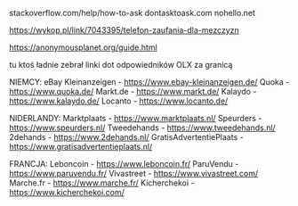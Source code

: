 stackoverflow.com/help/how-to-ask
dontasktoask.com
nohello.net




https://wykop.pl/link/7043395/telefon-zaufania-dla-mezczyzn

https://anonymousplanet.org/guide.html




tu ktoś ładnie zebrał linki dot odpowiedników OLX za granicą

NIEMCY:
eBay Kleinanzeigen - https://www.ebay-kleinanzeigen.de/
Quoka - https://www.quoka.de/
Markt.de - https://www.markt.de/
Kalaydo - https://www.kalaydo.de/
Locanto - https://www.locanto.de/

NIDERLANDY:
Marktplaats - https://www.marktplaats.nl/
Speurders - https://www.speurders.nl/
Tweedehands - https://www.tweedehands.nl/
2dehands - https://www.2dehands.nl/
GratisAdvertentiePlaats - https://www.gratisadvertentieplaats.nl/

FRANCJA:
Leboncoin - https://www.leboncoin.fr/
ParuVendu - https://www.paruvendu.fr/
Vivastreet - https://www.vivastreet.com/
Marche.fr - https://www.marche.fr/
Kicherchekoi - https://www.kicherchekoi.com/
